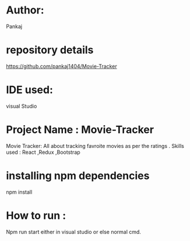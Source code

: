# Author: 
Pankaj

# repository details 
https://github.com/pankaj1404/Movie-Tracker

# IDE used:
visual Studio

# Project Name : Movie-Tracker
Movie Tracker: All about tracking favroite movies as per the ratings . 
Skills used : React ,Redux ,Bootstrap

# installing npm dependencies
npm install 

# How to run : 
Npm run start either in visual studio or else normal cmd.

